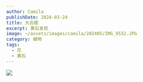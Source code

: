 ```yaml
---
author: Camila
publishDate: 2024-03-24
title: 大岛樱
excerpt: 黄石发现
image: ~/assets/images/camila/202405/IMG_9532.JPG
category: 植物
tags:
  - 花
  - 黄石
---
```


![](~/assets/images/camila/202405/IMG_9532.JPG)
